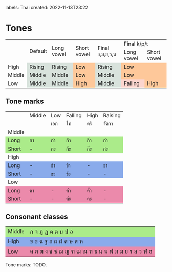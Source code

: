 labels: Thai
created: 2022-11-13T23:22

# Tones

<table>
	<tr><td rowspan="2"></td rowspan="2"><td rowspan="2">Default</td><td rowspan="2">Long vowel</td><td rowspan="2">Short vowel</td><td rowspan="2">Final ง,ม,ย,ว,น</td><td colspan="2">Final k/p/t</td></tr>
	<tr><td>Long vowel</td><td>Short vowel</td></tr>
	<tr><td>High</td><td style="background-color: #d8e2dc;">Rising</td><td style="background-color: #d8e2dc;">Rising</td><td style="background-color: #fec89a;">Low</td><td style="background-color: #d8e2dc;">Rising</td><td colspan="2" style="background-color: #fec89a;">Low</td></tr>
	<tr><td>Middle</td><td style="background-color: #d8e2dc;">Middle</td><td style="background-color: #d8e2dc;">Middle</td><td style="background-color: #fec89a;">Low</td><td style="background-color: #d8e2dc;">Middle</td><td colspan="2" style="background-color: #fec89a;">Low</td></tr>
	<tr><td>Low</td><td style="background-color: #d8e2dc;">Middle</td><td style="background-color: #d8e2dc;">Middle</td><td style="background-color: #fec89a;">High</td><td style="background-color: #d8e2dc;">Middle</td><td style="background-color: #fcd5ce;">Failing</td><td style="background-color: #fec89a;">High</td></tr>
</table>

## Tone marks

<table>
	<tr>
		<td></td><td>Middle</td><td>Low</td><td>Falling</td><td>High</td><td>Raising</td>
	</tr>
	<tr>
		<td></td><td></td><td>เอก</td><td>โท</td><td>ตรี</td><td>จัตวา</td>
	</tr>
	<tr>
		<td>Middle</td><td></td><td></td><td></td><td></td><td></td>
	</tr>
	<tr style="background-color: #ABEB8A;">
		<td>Long</td><td>กา</td><td>ก่า</td><td>ก้า</td><td>ก๊า</td><td>ก๋า</td>
	</tr>
	<tr style="background-color: #ABEB8A;">
		<td>Short</td><td>-</td><td>กะ</td><td>ก้ะ</td><td>ก๊ะ</td><td>ก๋ะ</td>
	</tr>
	<tr>
		<td>High</td><td></td><td></td><td></td><td></td><td></td>
	</tr>
	<tr style="background-color: #8AABEB;">
		<td>Long</td><td>-</td><td>ข่า</td><td>ข้า</td><td>-</td><td>ขา</td>
	</tr>
	<tr style="background-color: #8AABEB;">
		<td>Short</td><td>-</td><td>ขะ</td><td>ข้ะ</td><td>-</td><td>-</td>
	</tr>
	<tr>
		<td>Low</td><td></td><td></td><td></td><td></td><td></td>
	</tr>
	<tr style="background-color: #EB8AAB;">
		<td>Long</td><td>คา</td><td>-</td><td>ค่า</td><td>ค้า</td><td>-</td>
	</tr>
	<tr style="background-color: #EB8AAB;">
		<td>Short</td><td>-</td><td>-</td><td>ค่ะ</td><td>คะ</td><td>-</td>
	</tr>
</table>

## Consonant classes

<table>
	<tr style="background-color: #ABEB8A;">
		<td>Middle</td><td style="font-size: 120%;">ก จ ฎ ฏ ด ต บ ป อ</td>
	</tr>
	<tr style="background-color: #8AABEB;">
		<td>High</td><td style="font-size: 120%;">ข ฃ ฉ ฐ ถ ผ ฝ ศ ษ ส ห</td>
	</tr>
	<tr style="background-color: #EB8AAB;">
		<td>Low</td><td style="font-size: 120%;">ค ฅ ฆ ง ช ซ ฌ ญ ฑ ฒ ณ ท ธ น พ ฟ ภ ม ย ร ล ว ฬ ฮ</td>
	</tr>
</table>

Tone marks: TODO.
